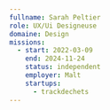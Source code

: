 ```yaml
---
fullname: Sarah Peltier
role: UX/Ui Designeuse
domaine: Design
missions:
  - start: 2022-03-09
    end: 2024-11-24
    status: independent
    employer: Malt
    startups:
      - trackdechets
---
```

